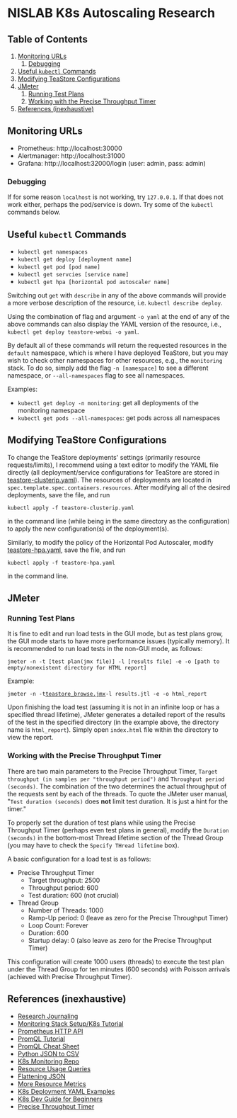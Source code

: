 # NISLAB K8s Autoscaling Research

## Table of Contents

1. [Monitoring URLs](#monitoring-urls)
    1. [Debugging](#debugging)
2. [Useful `kubectl` Commands](#useful-kubectl-commands)
3. [Modifying TeaStore Configurations](#modifying-teastore-configurations)
4. [JMeter](#jmeter)
    1. [Running Test Plans](#running-test-plans)
    2. [Working with the Precise Throughput Timer](#working-with-the-precise-throughput-timer)
5. [References (inexhaustive)](#references-inexhaustive)

## Monitoring URLs

-   Prometheus: http://localhost:30000
-   Alertmanager: http://localhost:31000
-   Grafana: http://localhost:32000/login (user: admin, pass: admin)

### Debugging

If for some reason `localhost` is not working, try `127.0.0.1`. If that does not work either, perhaps the pod/service is down. Try some of the `kubectl` commands below.

## Useful `kubectl` Commands

-   `kubectl get namespaces`
-   `kubectl get deploy [deployment name]`
-   `kubectl get pod [pod name]`
-   `kubectl get servcies [service name]`
-   `kubectl get hpa [horizontal pod autoscaler name]`

Switching out `get` with `describe` in any of the above commands will provide a more verbose description of the resource, i.e. `kubectl describe deploy`.

Using the combination of flag and argument `-o yaml` at the end of any of the above commands can also display the YAML version of the resource, i.e., `kubectl get deploy teastore-webui -o yaml`.

By default all of these commands will return the requested resources in the `default` namespace, which is where I have deployed TeaStore, but you may wish to check other namespaces for other resources, e.g., the `monitoring` stack. To do so, simply add the flag `-n [namespace]` to see a different namespace, or `--all-namespaces` flag to see all namespaces.

Examples:

-   `kubectl get deploy -n monitoring`: get all deployments of the monitoring namespace
-   `kubectl get pods --all-namespaces`: get pods across all namespaces

## Modifying TeaStore Configurations

To change the TeaStore deployments' settings (primarily resource requests/limits), I recommend using a text editor to modify the YAML file directly (all deployment/service configurations for TeaStore are stored in [teastore-clusterip.yaml](teastore/teastore-clusterip.yaml)). The resources of deployments are located in `spec.template.spec.containers.resources`. After modifying all of the desired deployments, save the file, and run

`kubectl apply -f teastore-clusterip.yaml`

in the command line (while being in the same directory as the configuration) to apply the new configuration(s) of the deployment(s).

Similarly, to modify the policy of the Horizontal Pod Autoscaler, modify [teastore-hpa.yaml](teastore/teastore-hpa.yaml), save the file, and run

`kubectl apply -f teastore-hpa.yaml`

in the command line.

## JMeter

### Running Test Plans

It is fine to edit and run load tests in the GUI mode, but as test plans grow, the GUI mode starts to have more performance issues (typically memory). It is recommended to run load tests in the non-GUI mode, as follows:

`jmeter -n -t [test plan(jmx file)] -l [results file] -e -o [path to empty/nonexistent directory for HTML report]`

Example:

`jmeter -n -t`[`teastore_browse.jmx`](teastore/teastore_browse.jmx)`-l results.jtl -e -o html_report`

Upon finishing the load test (assuming it is not in an infinite loop or has a specified thread lifetime), JMeter generates a detailed report of the results of the test in the specified directory (in the example above, the directory name is `html_report`). Simply open `index.html` file within the directory to view the report.

### Working with the Precise Throughput Timer

There are two main parameters to the Precise Throughput Timer, `Target throughput (in samples per "throughput period")` and `Throughput period (seconds)`. The combination of the two determines the actual throughput of the requests sent by each of the threads. To quote the JMeter user manual, "`Test duration (seconds)` does **not** limit test duration. It is just a hint for the timer."

To properly set the duration of test plans while using the Precise Throughput Timer (perhaps even test plans in general), modify the `Duration (seconds)` in the bottom-most Thread lifetime section of the Thread Group (you may have to check the `Specify THread lifetime` box).

A basic configuration for a load test is as follows:

-   Precise Throughput Timer
    -   Target throughput: 2500
    -   Throughput period: 600
    -   Test duration: 600 (not crucial)
-   Thread Group
    -   Number of Threads: 1000
    -   Ramp-Up period: 0 (leave as zero for the Precise Throughput Timer)
    -   Loop Count: Forever
    -   Duration: 600
    -   Startup delay: 0 (also leave as zero for the Precise Throughput Timer)

This configuration will create 1000 users (threads) to execute the test plan under the Thread Group for ten minutes (600 seconds) with Poisson arrivals (achieved with Precise Throughput Timer).

## References (inexhaustive)

-   [Research Journaling](https://docs.google.com/document/d/1r_4zI_Y6mYxTVYM8sbyfFSwYLj-fthx8k7tVWXRuUEE/edit?usp=sharing)
-   [Monitoring Stack Setup/K8s Tutorial](https://devopscube.com/kubernetes-tutorials-beginners/)
-   [Prometheus HTTP API](https://prometheus.io/docs/prometheus/latest/querying/api/)
-   [PromQL Tutorial](https://valyala.medium.com/promql-tutorial-for-beginners-9ab455142085)
-   [PromQL Cheat Sheet](https://promlabs.com/promql-cheat-sheet/)
-   [Python JSON to CSV](https://blog.enterprisedna.co/python-convert-json-to-csv/)
-   [K8s Monitoring Repo](https://github.com/camilb/prometheus-kubernetes)
-   [Resource Usage Queries](https://stackoverflow.com/questions/40327062/how-to-calculate-containers-cpu-usage-in-kubernetes-with-prometheus-as-monitori)
-   [Flattening JSON](https://towardsdatascience.com/flattening-json-objects-in-python-f5343c794b10)
-   [More Resource Metrics](https://medium.com/cloud-native-daily/monitoring-kubernetes-pods-resource-usage-with-prometheus-and-grafana-c17848febadc)
-   [K8s Deployment YAML Examples](https://codefresh.io/learn/kubernetes-deployment/kubernetes-deployment-yaml/)
-   [K8s Dev Guide for Beginners](https://www.youtube.com/playlist?list=PLHq1uqvAteVvUEdqaBeMK2awVThNujwMd)
-   [Precise Throughput Timer](https://jmeter.apache.org/usermanual/component_reference.html#Precise_Throughput_Timer)
